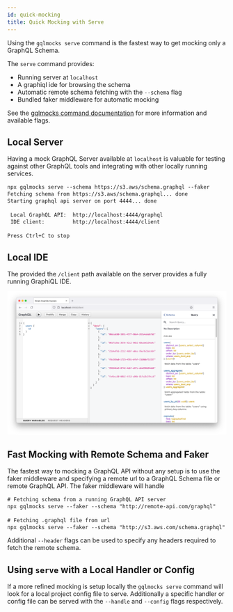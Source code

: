 ```yaml
---
id: quick-mocking
title: Quick Mocking with Serve
---
```


Using the `gqlmocks serve` command is the fastest way to get mocking only a GraphQL Schema.

The `serve` command provides:
* Running server at `localhost`
* A graphiql ide for browsing the schema 
* Automatic remote schema fetching with the `--schema` flag
* Bundled faker middleware for automatic mocking

See the [gqlmocks command documentation](/docs/cli/commands) for more information and available flags.

## Local Server

Having a mock GraphQL Server available at `localhost` is valuable for testing against other GraphQL tools and integrating with other locally running services.

```
npx gqlmocks serve --schema https://s3.aws/schema.graphql --faker
Fetching schema from https://s3.aws/schema.graphql... done
Starting graphql api server on port 4444... done

 Local GraphQL API:  http://localhost:4444/graphql
 IDE client:         http://localhost:4444/client

Press Ctrl+C to stop
```

## Local IDE

The provided the `/client` path available on the server provides a fully running GraphiQL IDE.

![Screenshot of GraphiQL IDE](/img/cli-graphiql.png)

## Fast Mocking with Remote Schema and Faker

The fastest way to mocking a GraphQL API without any setup is to use the faker middleware and specifying a remote url to a GraphQL Schema file or remote GraphQL API. The faker middleware will handle 

```
# Fetching schema from a running GraphQL API server
npx gqlmocks serve --faker --schema "http://remote-api.com/graphql"

# Fetching .graphql file from url
npx gqlmocks serve --faker --schema "http://s3.aws.com/schema.graphql"
```

Additional `--header` flags can be used to specify any headers required to fetch the remote schema.

## Using `serve` with a Local Handler or Config

If a more refined mocking is setup locally the `gqlmocks serve` command will look for a local project config file to serve. Additionally a specific handler or config file can be served with the `--handle` and `--config` flags respectively.
